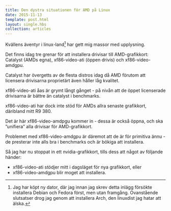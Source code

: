 ```yaml
---
title: Den dystra situationen för AMD på Linux
date: 2015-11-13
template: post.html
layout: single.hbs
collection: articles
---
```

Kvällens äventyr i linux-land[^1] har gett mig massor med upplysning.

Det finns idag tre grenar för att installera drivisar till AMD-grafikkort: Catalyst (AMDs egna), xf86-video-ati (öppen drivis) och xf86-video-amdgpu.

Catalyst har övergetts av de flesta distros idag då AMD förutom att licensera drivisarna proprietärt även håller låg kvalitet.

xf86-video-ati åas är grymt långt gånget - på nivån att de öppet licenserade drivisarna är bättre än catalyst i benchmarks.

xf86-video-ati har dock inte stöd för AMDs allra senaste grafikkort, däribland mitt R9 380.

Det är här xf86-video-amdpgu kommer in - dessa är också öppna, och ska ”unifiera” alla drivisar för AMD-grafikkort.

Problemet med xf86-video-amdgpu är däremot att de är för primitiva ännu - de presterar inte alls bra i benchmarks och är bökiga att installera.

Så jag har nu stoppat in ett nvidia-grafikkort, tills dess att något av följande händer:

 * xf86-video-ati stödjer mitt i dagsläget för nya grafikkort, eller
 * xf86-video-amdgpu blir moget att installera.   

[^1]: Jag har köpt ny dator, där jag innan jag skrev detta inlägg försökte installera Debian och Fedora först, men utan framgång. Ovanstående slutsatser drog jag genom att installera Arch, den linuxdist jag hatar att älska.